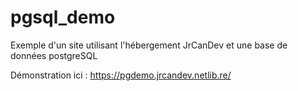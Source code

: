# pgsql_demo
Exemple d'un site utilisant l'hébergement JrCanDev et une base de données postgreSQL

Démonstration ici : https://pgdemo.jrcandev.netlib.re/
